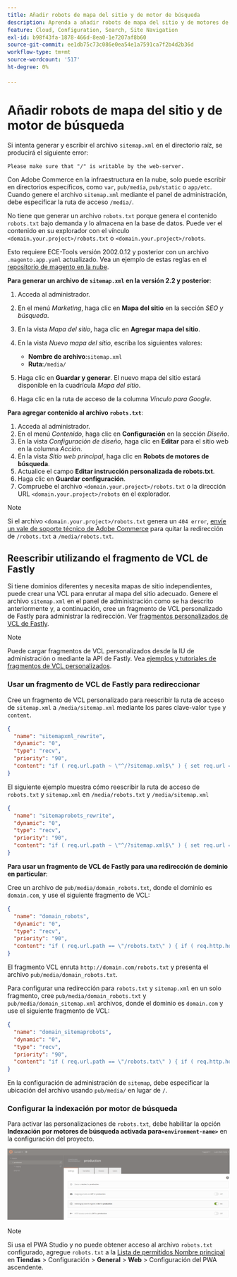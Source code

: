 ```yaml
---
title: Añadir robots de mapa del sitio y de motor de búsqueda
description: Aprenda a añadir robots de mapa del sitio y de motores de búsqueda a Adobe Commerce en la infraestructura en la nube.
feature: Cloud, Configuration, Search, Site Navigation
exl-id: b98f43fa-1878-466d-8ea0-1e7207af8b60
source-git-commit: ee1db75c73c086e0ea54e1a7591ca7f2b4d2b36d
workflow-type: tm+mt
source-wordcount: '517'
ht-degree: 0%

---
```


# Añadir robots de mapa del sitio y de motor de búsqueda

Si intenta generar y escribir el archivo `sitemap.xml` en el directorio raíz, se producirá el siguiente error:

```terminal
Please make sure that "/" is writable by the web-server.
```

Con Adobe Commerce en la infraestructura en la nube, solo puede escribir en directorios específicos, como `var`, `pub/media`, `pub/static` o `app/etc`. Cuando genere el archivo `sitemap.xml` mediante el panel de administración, debe especificar la ruta de acceso `/media/`.

No tiene que generar un archivo `robots.txt` porque genera el contenido `robots.txt` bajo demanda y lo almacena en la base de datos. Puede ver el contenido en su explorador con el vínculo `<domain.your.project>/robots.txt` o `<domain.your.project>/robots`.

Esto requiere ECE-Tools versión 2002.0.12 y posterior con un archivo `.magento.app.yaml` actualizado. Vea un ejemplo de estas reglas en el [repositorio de magento en la nube](https://github.com/magento/magento-cloud/blob/master/.magento.app.yaml#L43-L49).

**Para generar un archivo de `sitemap.xml` en la versión 2.2 y posterior**:

1. Acceda al administrador.
1. En el menú _Marketing_, haga clic en **Mapa del sitio** en la sección _SEO y búsqueda_.
1. En la vista _Mapa del sitio_, haga clic en **Agregar mapa del sitio**.
1. En la vista _Nuevo mapa del sitio_, escriba los siguientes valores:

   - **Nombre de archivo**:`sitemap.xml`
   - **Ruta**:`/media/`

1. Haga clic en **Guardar y generar**. El nuevo mapa del sitio estará disponible en la cuadrícula _Mapa del sitio_.
1. Haga clic en la ruta de acceso de la columna _Vínculo para Google_.

**Para agregar contenido al archivo `robots.txt`**:

1. Acceda al administrador.
1. En el menú _Contenido_, haga clic en **Configuración** en la sección _Diseño_.
1. En la vista _Configuración de diseño_, haga clic en **Editar** para el sitio web en la columna _Acción_.
1. En la vista _Sitio web principal_, haga clic en **Robots de motores de búsqueda**.
1. Actualice el campo **Editar instrucción personalizada de robots.txt**.
1. Haga clic en **Guardar configuración**.
1. Compruebe el archivo `<domain.your.project>/robots.txt` o la dirección URL `<domain.your.project>/robots` en el explorador.

>[!NOTE]
>
>Si el archivo `<domain.your.project>/robots.txt` genera un `404 error`, [envíe un vale de soporte técnico de Adobe Commerce](https://experienceleague.adobe.com/docs/commerce-knowledge-base/kb/help-center-guide/magento-help-center-user-guide.html#submit-ticket) para quitar la redirección de `/robots.txt` a `/media/robots.txt`.

## Reescribir utilizando el fragmento de VCL de Fastly

Si tiene dominios diferentes y necesita mapas de sitio independientes, puede crear una VCL para enrutar al mapa del sitio adecuado. Genere el archivo `sitemap.xml` en el panel de administración como se ha descrito anteriormente y, a continuación, cree un fragmento de VCL personalizado de Fastly para administrar la redirección. Ver [fragmentos personalizados de VCL de Fastly](../cdn/fastly-vcl-custom-snippets.md).

>[!NOTE]
>
> Puede cargar fragmentos de VCL personalizados desde la IU de administración o mediante la API de Fastly. Vea [ejemplos y tutoriales de fragmentos de VCL personalizados](../cdn/fastly-vcl-custom-snippets.md#example-vcl-snippet-code).

### Usar un fragmento de VCL de Fastly para redireccionar

Cree un fragmento de VCL personalizado para reescribir la ruta de acceso de `sitemap.xml` a `/media/sitemap.xml` mediante los pares clave-valor `type` y `content`.

```json
{
  "name": "sitemapxml_rewrite",
  "dynamic": "0",
  "type": "recv",
  "priority": "90",
  "content": "if ( req.url.path ~ \"^/?sitemap.xml$\" ) { set req.url = \"/media/sitemap.xml\"; }"
}
```

El siguiente ejemplo muestra cómo reescribir la ruta de acceso de `robots.txt` y `sitemap.xml` en `/media/robots.txt` y `/media/sitemap.xml`

```json
{
  "name": "sitemaprobots_rewrite",
  "dynamic": "0",
  "type": "recv",
  "priority": "90",
  "content": "if ( req.url.path ~ \"^/?sitemap.xml$\" ) { set req.url = \"/media/sitemap.xml\"; } else if (req.url.path ~ \"^/?robots.txt$\") { set req.url = \"/media/robots.txt\";}"
}
```

**Para usar un fragmento de VCL de Fastly para una redirección de dominio en particular**:

Cree un archivo de `pub/media/domain_robots.txt`, donde el dominio es `domain.com`, y use el siguiente fragmento de VCL:

```json
{
  "name": "domain_robots",
  "dynamic": "0",
  "type": "recv",
  "priority": "90",
  "content": "if ( req.url.path == \"/robots.txt\" ) { if ( req.http.host ~ \"(domain).com$\" ) { set req.url = \"/media/\" re.group.1 \"_robots.txt\"; }}"
}
```

El fragmento VCL enruta `http://domain.com/robots.txt` y presenta el archivo `pub/media/domain_robots.txt`.

Para configurar una redirección para `robots.txt` y `sitemap.xml` en un solo fragmento, cree `pub/media/domain_robots.txt` y `pub/media/domain_sitemap.xml` archivos, donde el dominio es `domain.com` y use el siguiente fragmento de VCL:

```json
{
  "name": "domain_sitemaprobots",
  "dynamic": "0",
  "type": "recv",
  "priority": "90",
  "content": "if ( req.url.path == \"/robots.txt\" ) { if ( req.http.host ~ \"(domain).com$\" ) { set req.url = \"/media/\" re.group.1 \"_robots.txt\"; }} else if ( req.url.path == \"/sitemap.xml\" ) { if ( req.http.host ~ \"(domain).com$\" ) {  set req.url = \"/media/\" re.group.1 \"_sitemap.xml\"; }}"
}
```

En la configuración de administración de `sitemap`, debe especificar la ubicación del archivo usando `pub/media/` en lugar de `/`.

### Configurar la indexación por motor de búsqueda

Para activar las personalizaciones de `robots.txt`, debe habilitar la opción **Indexación por motores de búsqueda activada para`<environment-name>`** en la configuración del proyecto.

![Use [!DNL Cloud Console] para administrar entornos](../../assets/robots-indexing-by-search-engine.png)

>[!NOTE]
>
>Si usa el PWA Studio y no puede obtener acceso al archivo `robots.txt` configurado, agregue `robots.txt` a la [Lista de permitidos Nombre principal](https://github.com/magento/magento2-upward-connector#front-name-allowlist) en **Tiendas** > Configuración > **General** > **Web** > Configuración del PWA ascendente.
